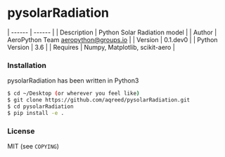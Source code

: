 # pysolarRadiation

| ------ | ------ |
| Description | Python Solar Radiation model |
| Author | AeroPython Team <aeropython@groups.io> |
| Version | 0.1.dev0 |
| Python Version | 3.6 |
| Requires | Numpy, Matplotlib, scikit-aero |

### Installation

pysolarRadiation has been written in Python3

```sh
$ cd ~/Desktop (or wherever you feel like)
$ git clone https://github.com/aqreed/pysolarRadiation.git
$ cd pysolarRadiation
$ pip install -e .
```

### License

MIT (see `COPYING`)